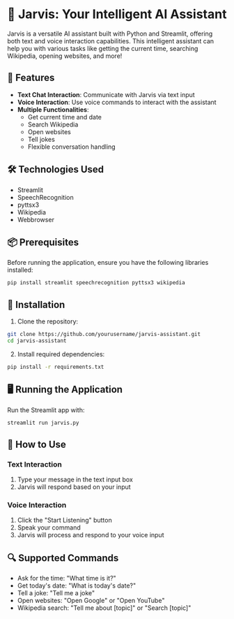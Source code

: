 # 🤖 Jarvis: Your Intelligent AI Assistant

Jarvis is a versatile AI assistant built with Python and Streamlit, offering both text and voice interaction capabilities. This intelligent assistant can help you with various tasks like getting the current time, searching Wikipedia, opening websites, and more!

## 🌟 Features

- **Text Chat Interaction**: Communicate with Jarvis via text input
- **Voice Interaction**: Use voice commands to interact with the assistant
- **Multiple Functionalities**:
  - Get current time and date
  - Search Wikipedia
  - Open websites
  - Tell jokes
  - Flexible conversation handling

## 🛠 Technologies Used

- Streamlit
- SpeechRecognition
- pyttsx3
- Wikipedia
- Webbrowser

## 📦 Prerequisites

Before running the application, ensure you have the following libraries installed:

```bash
pip install streamlit speechrecognition pyttsx3 wikipedia
```

## 🚀 Installation

1. Clone the repository:
```bash
git clone https://github.com/yourusername/jarvis-assistant.git
cd jarvis-assistant
```

2. Install required dependencies:
```bash
pip install -r requirements.txt
```

## 🖥 Running the Application

Run the Streamlit app with:
```bash
streamlit run jarvis.py
```

## 💬 How to Use

### Text Interaction
1. Type your message in the text input box
2. Jarvis will respond based on your input

### Voice Interaction
1. Click the "Start Listening" button
2. Speak your command
3. Jarvis will process and respond to your voice input

## 🔍 Supported Commands

- Ask for the time: "What time is it?"
- Get today's date: "What is today's date?"
- Tell a joke: "Tell me a joke"
- Open websites: "Open Google" or "Open YouTube"
- Wikipedia search: "Tell me about [topic]" or "Search [topic]"

